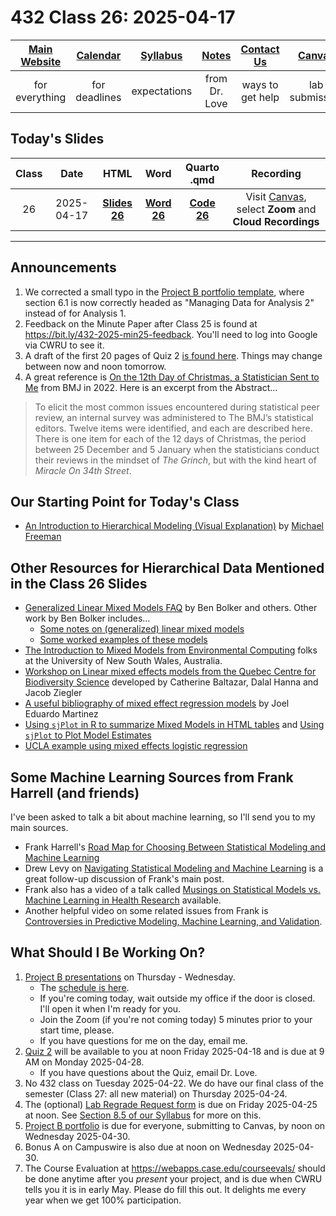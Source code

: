 # 432 Class 26: 2025-04-17

[Main Website](https://thomaselove.github.io/432-2025/) | [Calendar](https://thomaselove.github.io/432-2025/calendar.html) | [Syllabus](https://thomaselove.github.io/432-syllabus-2025/) | [Notes](https://thomaselove.github.io/432-notes/) | [Contact Us](https://thomaselove.github.io/432-2025/contact.html) | [Canvas](https://canvas.case.edu) | [Data and Code](https://github.com/THOMASELOVE/432-data) | [Sources](https://github.com/THOMASELOVE/432-classes-2024/tree/main/sources)
:-----------: | :--------------: | :----------: | :---------: | :-------------: | :-----------: | :------------: |:------:
for everything | for deadlines | expectations | from Dr. Love | ways to get help | lab submission | for downloads | to read

## Today's Slides

Class | Date | HTML | Word | Quarto .qmd | Recording
:---: | :--------: | :------: | :------: | :------: | :-------------:
26 | 2025-04-17 | **[Slides 26](https://thomaselove.github.io/432-slides-2025/slides26.html)** | **[Word 26](https://thomaselove.github.io/432-slides-2025/slides26w.docx)** | **[Code 26](https://github.com/THOMASELOVE/432-slides-2025/blob/main/slides26.qmd)** | Visit [Canvas](https://canvas.case.edu/), select **Zoom** and **Cloud Recordings**

---

## Announcements

1. We corrected a small typo in the [Project B portfolio template](https://github.com/THOMASELOVE/432-data/blob/master/data/432_projectB_portfolio_template.qmd), where section 6.1 is now correctly headed as "Managing Data for Analysis 2" instead of for Analysis 1.
2. Feedback on the Minute Paper after Class 25 is found at <https://bit.ly/432-2025-min25-feedback>. You'll need to log into Google via CWRU to see it.
3. A draft of the first 20 pages of Quiz 2 [is found here](quiz2_draft_first20pages.pdf). Things may change between now and noon tomorrow.
4. A great reference is [On the 12th Day of Christmas, a Statistician Sent to Me](https://doi.org/10.1136/bmj-2022-072883) from BMJ in 2022. Here is an excerpt from the Abstract...

> To elicit the most common issues encountered during statistical peer review, an internal survey was administered to The BMJ’s statistical editors. Twelve items were identified, and each are described here. There is one item for each of the 12 days of Christmas, the period between 25 December and 5 January when the statisticians conduct their reviews in the mindset of *The Grinch*, but with the kind heart of *Miracle On 34th Street*.

## Our Starting Point for Today's Class

- [An Introduction to Hierarchical Modeling (Visual Explanation)](http://mfviz.com/hierarchical-models/) by [Michael Freeman](http://mfviz.com/)

## Other Resources for Hierarchical Data Mentioned in the Class 26 Slides

- [Generalized Linear Mixed Models FAQ](https://bbolker.github.io/mixedmodels-misc/glmmFAQ.html) by Ben Bolker and others. Other work by Ben Bolker includes...
    - [Some notes on (generalized) linear mixed models](https://bbolker.github.io/morelia_2018/notes/glmm.html)
    - [Some worked examples of these models](https://bbolker.github.io/mixedmodels-misc/ecostats_chap.html)
- [The Introduction to Mixed Models from Environmental Computing](http://environmentalcomputing.net/mixed-models/) folks at the University of New South Wales, Australia.
- [Workshop on Linear mixed effects models from the Quebec Centre for Biodiversity Science](https://wiki.qcbs.ca/r_workshop6) developed by Catherine Baltazar, Dalal Hanna and Jacob Ziegler
- [A useful bibliography of mixed effect regression models](https://joelemartinez.com/2015/07/14/mixed-effect-models/) by Joel Eduardo Martinez
- [Using `sjPlot` in R to summarize Mixed Models in HTML tables](https://strengejacke.github.io/sjPlot/articles/tab_mixed.html) and [Using `sjPlot` to Plot Model Estimates](https://strengejacke.github.io/sjPlot/articles/plot_model_estimates.html)
- [UCLA example using mixed effects logistic regression](https://stats.idre.ucla.edu/r/dae/mixed-effects-logistic-regression/)

## Some Machine Learning Sources from Frank Harrell (and friends)

I've been asked to talk a bit about machine learning, so I'll send you to my main sources.

- Frank Harrell's [Road Map for Choosing Between Statistical Modeling and Machine Learning](https://www.fharrell.com/post/stat-ml/)
- Drew Levy on [Navigating Statistical Modeling and Machine Learning](https://www.fharrell.com/post/stat-ml2/) is a great follow-up discussion of Frank's main post.
- Frank also has a video of a talk called [Musings on Statistical Models vs. Machine Learning in Health Research](https://www.fharrell.com/talk/mlhealth/) available.
- Another helpful video on some related issues from Frank is [Controversies in Predictive Modeling, Machine Learning, and Validation](https://www.fharrell.com/talk/stratos19/).

## What Should I Be Working On?

1. [Project B presentations](https://github.com/THOMASELOVE/432-classes-2025/tree/main/projectB) on Thursday - Wednesday.
    - The [schedule is here](https://github.com/THOMASELOVE/432-classes-2025/tree/main/projectB).
    - If you're coming today, wait outside my office if the door is closed. I'll open it when I'm ready for you.
    - Join the Zoom (if you're not coming today) 5 minutes prior to your start time, please.
    - If you have questions for me on the day, email me.
2. [Quiz 2](https://thomaselove.github.io/432-2025/quiz2.html) will be available to you at noon Friday 2025-04-18 and is due at 9 AM on Monday 2025-04-28.
    - If you have questions about the Quiz, email Dr. Love.
3. No 432 class on Tuesday 2025-04-22. We do have our final class of the semester (Class 27: all new material) on Thursday 2025-04-24.
4. The (optional) [Lab Regrade Request form](https://bit.ly/432-2025-lab-regrades) is due on Friday 2025-04-25 at noon. See [Section 8.5 of our Syllabus](https://thomaselove.github.io/432-syllabus-2025/08-grading.html) for more on this.
5. [Project B portfolio](https://thomaselove.github.io/432-2025/projB.html#the-project-portfolio) is due for everyone, submitting to Canvas, by noon on Wednesday 2025-04-30.
6. Bonus A on Campuswire is also due at noon on Wednesday 2025-04-30.
7. The Course Evaluation at <https://webapps.case.edu/courseevals/> should be done anytime after you *present* your project, and is due when CWRU tells you it is in early May. Please do fill this out. It delights me every year when we get 100% participation.
